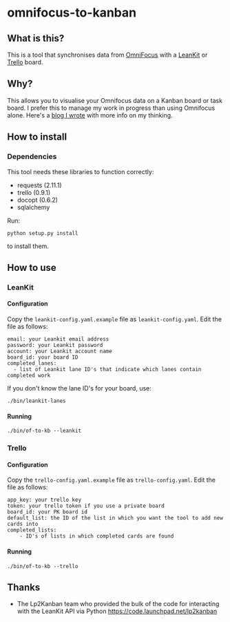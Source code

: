 # omnifocus-to-kanban

## What is this?

This is a tool that synchronises data from [OmniFocus](http://www.omnigroup.com/omnifocus) with a [LeanKit](https://leankit.com) or [Trello](https://trello.com) board.

## Why?

This allows you to visualise your Omnifocus data on a Kanban board or task board. I prefer this to manage my work in progress than using Omnifocus alone. Here's a [blog I wrote](http://rhydlewis.net/blog/2015/9/29/how-i-use-personal-kanban-to-stay-in-control-of-my-work-and-get-stuff-done-part-2) with more info on my thinking.

## How to install

### Dependencies

This tool needs these libraries to function correctly:

* requests (2.11.1)
* trello (0.9.1)
* docopt (0.6.2)
* sqlalchemy 

Run:

`python setup.py install`

to install them.

## How to use

### LeanKit

#### Configuration

Copy the `leankit-config.yaml.example` file as `leankit-config.yaml`. Edit the file as follows:

    email: your Leankit email address
    password: your Leankit password
    account: your Leankit account name
    board_id: your board ID
    completed_lanes:
      - list of Leankit lane ID's that indicate which lanes contain completed work

If you don't know the lane ID's for your board, use:

`./bin/leankit-lanes`

#### Running

`./bin/of-to-kb --leankit`

### Trello

#### Configuration

Copy the `trello-config.yaml.example` file as `trello-config.yaml`. Edit the file as follows:

    app_key: your trello key
    token: your trello token if you use a private board
    board_id: your PK board id
    default_list: the ID of the list in which you want the tool to add new cards into
    completed_lists:
        - ID's of lists in which completed cards are found

#### Running

`./bin/of-to-kb --trello`


## Thanks

* The Lp2Kanban team who provided the bulk of the code for interacting with the LeanKit API via Python https://code.launchpad.net/lp2kanban

